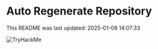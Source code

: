 # Auto Regenerate Repository

This README was last updated: 2025-01-08 14:07:33

 ![TryHackMe](https://tryhackme.com/badge/533634)